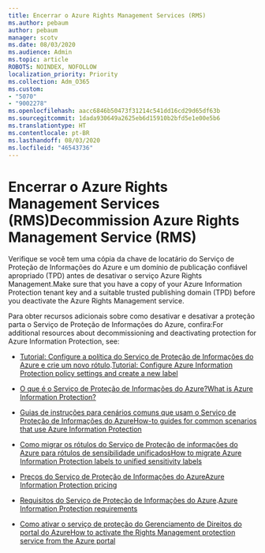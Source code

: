 ```yaml
---
title: Encerrar o Azure Rights Management Services (RMS)
ms.author: pebaum
author: pebaum
manager: scotv
ms.date: 08/03/2020
ms.audience: Admin
ms.topic: article
ROBOTS: NOINDEX, NOFOLLOW
localization_priority: Priority
ms.collection: Adm_O365
ms.custom:
- "5070"
- "9002278"
ms.openlocfilehash: aacc6846b50473f31214c541dd16cd29d65df63b
ms.sourcegitcommit: 1dada930649a2625eb6d15910b2bfd5e1e00e5b6
ms.translationtype: HT
ms.contentlocale: pt-BR
ms.lasthandoff: 08/03/2020
ms.locfileid: "46543736"
---
```

# <a name="decommission-azure-rights-management-service-rms"></a><span data-ttu-id="b90e3-102">Encerrar o Azure Rights Management Services (RMS)</span><span class="sxs-lookup"><span data-stu-id="b90e3-102">Decommission Azure Rights Management Service (RMS)</span></span>

<span data-ttu-id="b90e3-103">Verifique se você tem uma cópia da chave de locatário do Serviço de Proteção de Informações do Azure e um domínio de publicação confiável apropriado (TPD) antes de desativar o serviço Azure Rights Management.</span><span class="sxs-lookup"><span data-stu-id="b90e3-103">Make sure that you have a copy of your Azure Information Protection tenant key and a suitable trusted publishing domain (TPD) before you deactivate the Azure Rights Management service.</span></span>

<span data-ttu-id="b90e3-104">Para obter recursos adicionais sobre como desativar e desativar a proteção parta o Serviço de Proteção de Informações do Azure, confira:</span><span class="sxs-lookup"><span data-stu-id="b90e3-104">For additional resources about decommissioning and deactivating protection for Azure Information Protection, see:</span></span>

- <span data-ttu-id="b90e3-105">[Tutorial: Configure a política do Serviço de Proteção de Informações do Azure e crie um novo rótulo](https://docs.microsoft.com/azure/information-protection/get-started/infoprotect-quick-start-tutorial).</span><span class="sxs-lookup"><span data-stu-id="b90e3-105">[Tutorial: Configure Azure Information Protection policy settings and create a new label](https://docs.microsoft.com/azure/information-protection/get-started/infoprotect-quick-start-tutorial)</span></span>
- [<span data-ttu-id="b90e3-106">O que é o Serviço de Proteção de Informações do Azure?</span><span class="sxs-lookup"><span data-stu-id="b90e3-106">What is Azure Information Protection?</span></span>](https://docs.microsoft.com/azure/information-protection/what-is-information-protection)
- [<span data-ttu-id="b90e3-107">Guias de instruções para cenários comuns que usam o Serviço de Proteção de Informações do Azure</span><span class="sxs-lookup"><span data-stu-id="b90e3-107">How-to guides for common scenarios that use Azure Information Protection</span></span>](https://docs.microsoft.com/azure/information-protection/how-to-guides)  
    
- [<span data-ttu-id="b90e3-108">Como migrar os rótulos do Serviço de Proteção de informações do Azure para rótulos de sensibilidade unificados</span><span class="sxs-lookup"><span data-stu-id="b90e3-108">How to migrate Azure Information Protection labels to unified sensitivity labels</span></span>](https://docs.microsoft.com/azure/information-protection/configure-policy-migrate-labels)  
    
- [<span data-ttu-id="b90e3-109">Preços do Serviço de Proteção de Informações do Azure</span><span class="sxs-lookup"><span data-stu-id="b90e3-109">Azure Information Protection pricing</span></span>](https://azure.microsoft.com/pricing/details/information-protection)  
    
- <span data-ttu-id="b90e3-110">[Requisitos do Serviço de Proteção de Informações do Azure](https://docs.microsoft.com/azure/information-protection/get-started/requirements).</span><span class="sxs-lookup"><span data-stu-id="b90e3-110">[Azure Information Protection requirements](https://docs.microsoft.com/azure/information-protection/get-started/requirements)</span></span>  
    
- [<span data-ttu-id="b90e3-111">Como ativar o serviço de proteção do Gerenciamento de Direitos do portal do Azure</span><span class="sxs-lookup"><span data-stu-id="b90e3-111">How to activate the Rights Management protection service from the Azure portal</span></span>](https://docs.microsoft.com/azure/information-protection/deploy-use/activate-azure)